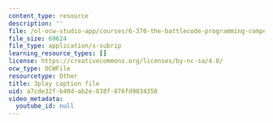 ```yaml
---
content_type: resource
description: ''
file: /ol-ocw-studio-app/courses/6-370-the-battlecode-programming-competition-january-iap-2013/a7cde32fb40dab2e838f876fd9034358_g2NoQCEgsCM.srt
file_size: 69624
file_type: application/x-subrip
learning_resource_types: []
license: https://creativecommons.org/licenses/by-nc-sa/4.0/
ocw_type: OCWFile
resourcetype: Other
title: 3play caption file
uid: a7cde32f-b40d-ab2e-838f-876fd9034358
video_metadata:
  youtube_id: null
---
```

